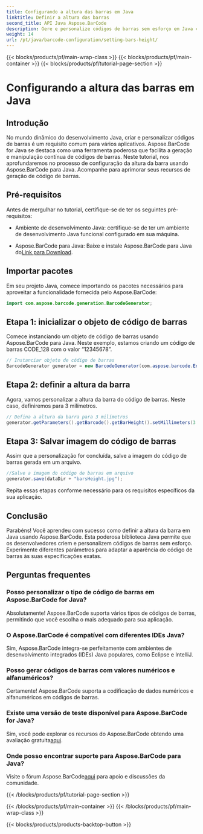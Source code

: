 ```yaml
---
title: Configurando a altura das barras em Java
linktitle: Definir a altura das barras
second_title: API Java Aspose.BarCode
description: Gere e personalize códigos de barras sem esforço em Java com Aspose.BarCode. Defina a altura da barra, escolha tipos e aprimore os recursos do seu aplicativo.
weight: 14
url: /pt/java/barcode-configuration/setting-bars-height/
---
```


{{< blocks/products/pf/main-wrap-class >}}
{{< blocks/products/pf/main-container >}}
{{< blocks/products/pf/tutorial-page-section >}}

# Configurando a altura das barras em Java


## Introdução

No mundo dinâmico do desenvolvimento Java, criar e personalizar códigos de barras é um requisito comum para vários aplicativos. Aspose.BarCode for Java se destaca como uma ferramenta poderosa que facilita a geração e manipulação contínua de códigos de barras. Neste tutorial, nos aprofundaremos no processo de configuração da altura da barra usando Aspose.BarCode para Java. Acompanhe para aprimorar seus recursos de geração de código de barras.

## Pré-requisitos

Antes de mergulhar no tutorial, certifique-se de ter os seguintes pré-requisitos:

- Ambiente de desenvolvimento Java: certifique-se de ter um ambiente de desenvolvimento Java funcional configurado em sua máquina.

-  Aspose.BarCode para Java: Baixe e instale Aspose.BarCode para Java do[Link para Download](https://releases.aspose.com/barcode/java/).

## Importar pacotes

Em seu projeto Java, comece importando os pacotes necessários para aproveitar a funcionalidade fornecida pelo Aspose.BarCode:

```java
import com.aspose.barcode.generation.BarcodeGenerator;
```

## Etapa 1: inicializar o objeto de código de barras

Comece instanciando um objeto de código de barras usando Aspose.BarCode para Java. Neste exemplo, estamos criando um código de barras CODE_128 com o valor “12345678”.

```java
// Instanciar objeto de código de barras
BarcodeGenerator generator = new BarcodeGenerator(com.aspose.barcode.EncodeTypes.CODE_128, "12345678");
```

## Etapa 2: definir a altura da barra

Agora, vamos personalizar a altura da barra do código de barras. Neste caso, definiremos para 3 milímetros.

```java
// Defina a altura da barra para 3 milímetros
generator.getParameters().getBarcode().getBarHeight().setMillimeters(3.0f);
```

## Etapa 3: Salvar imagem do código de barras

Assim que a personalização for concluída, salve a imagem do código de barras gerada em um arquivo.

```java
//Salve a imagem do código de barras em arquivo
generator.save(dataDir + "barsHeight.jpg");
```

Repita essas etapas conforme necessário para os requisitos específicos da sua aplicação.

## Conclusão

Parabéns! Você aprendeu com sucesso como definir a altura da barra em Java usando Aspose.BarCode. Esta poderosa biblioteca Java permite que os desenvolvedores criem e personalizem códigos de barras sem esforço. Experimente diferentes parâmetros para adaptar a aparência do código de barras às suas especificações exatas.

## Perguntas frequentes

### Posso personalizar o tipo de código de barras em Aspose.BarCode for Java?
Absolutamente! Aspose.BarCode suporta vários tipos de códigos de barras, permitindo que você escolha o mais adequado para sua aplicação.

### O Aspose.BarCode é compatível com diferentes IDEs Java?
Sim, Aspose.BarCode integra-se perfeitamente com ambientes de desenvolvimento integrados (IDEs) Java populares, como Eclipse e IntelliJ.

### Posso gerar códigos de barras com valores numéricos e alfanuméricos?
Certamente! Aspose.BarCode suporta a codificação de dados numéricos e alfanuméricos em códigos de barras.

### Existe uma versão de teste disponível para Aspose.BarCode for Java?
 Sim, você pode explorar os recursos do Aspose.BarCode obtendo uma avaliação gratuita[aqui](https://releases.aspose.com/).

### Onde posso encontrar suporte para Aspose.BarCode para Java?
 Visite o fórum Aspose.BarCode[aqui](https://forum.aspose.com/c/barcode/13) para apoio e discussões da comunidade.


{{< /blocks/products/pf/tutorial-page-section >}}

{{< /blocks/products/pf/main-container >}}
{{< /blocks/products/pf/main-wrap-class >}}

{{< blocks/products/products-backtop-button >}}
